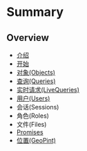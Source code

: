 # Summary

## Overview

* [介绍](README.md)
* [开始](ce-shi.md)
* [对象\(Objects\)](dui-xiang.md)
* [查询\(Queries\)](qing-6c4228-queries.md)
* [实时请求\(LiveQueries\)](livequeries.md)
* [用户\(Users\)](yong-623728-users.md)
* 会话\(Sessions\)
* 角色\(Roles\)
* 文件\(Files\)
* [Promises](promises.md)
* [位置\(GeoPint\)](wei-7f6e28-geopint.md)

